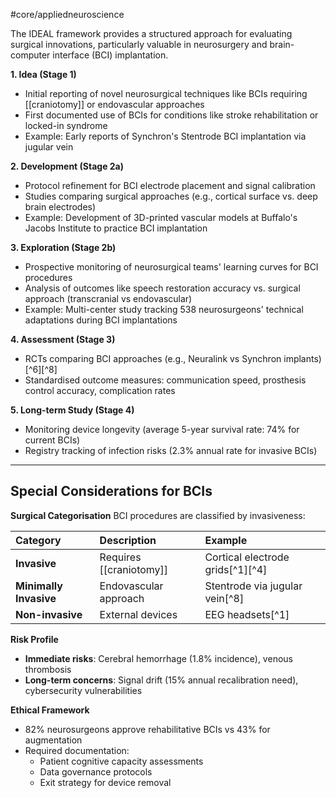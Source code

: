 #core/appliedneuroscience 

The IDEAL framework provides a structured approach for evaluating surgical innovations, particularly valuable in neurosurgery and brain-computer interface (BCI) implantation.

**1. Idea (Stage 1)**

- Initial reporting of novel neurosurgical techniques like BCIs requiring [[craniotomy]] or endovascular approaches
- First documented use of BCIs for conditions like stroke rehabilitation or locked-in syndrome
- Example: Early reports of Synchron's Stentrode BCI implantation via jugular vein

**2. Development (Stage 2a)**

- Protocol refinement for BCI electrode placement and signal calibration
- Studies comparing surgical approaches (e.g., cortical surface vs. deep brain electrodes)
- Example: Development of 3D-printed vascular models at Buffalo's Jacobs Institute to practice BCI implantation

**3. Exploration (Stage 2b)**

- Prospective monitoring of neurosurgical teams' learning curves for BCI procedures
- Analysis of outcomes like speech restoration accuracy vs. surgical approach (transcranial vs endovascular)
- Example: Multi-center study tracking 538 neurosurgeons' technical adaptations during BCI implantations

**4. Assessment (Stage 3)**

- RCTs comparing BCI approaches (e.g., Neuralink vs Synchron implants)[^6][^8]
- Standardised outcome measures: communication speed, prosthesis control accuracy, complication rates

**5. Long-term Study (Stage 4)**

- Monitoring device longevity (average 5-year survival rate: 74% for current BCIs)
- Registry tracking of infection risks (2.3% annual rate for invasive BCIs)

---

## Special Considerations for BCIs

**Surgical Categorisation**
BCI procedures are classified by invasiveness:

| Category | Description | Example |
| :-- | :-- | :-- |
| **Invasive** | Requires [[craniotomy]] | Cortical electrode grids[^1][^4] |
| **Minimally Invasive** | Endovascular approach | Stentrode via jugular vein[^8] |
| **Non-invasive** | External devices | EEG headsets[^1] |

**Risk Profile**
- **Immediate risks**: Cerebral hemorrhage (1.8% incidence), venous thrombosis
- **Long-term concerns**: Signal drift (15% annual recalibration need), cybersecurity vulnerabilities

**Ethical Framework**

- 82% neurosurgeons approve rehabilitative BCIs vs 43% for augmentation
- Required documentation:
    - Patient cognitive capacity assessments
    - Data governance protocols
    - Exit strategy for device removal

